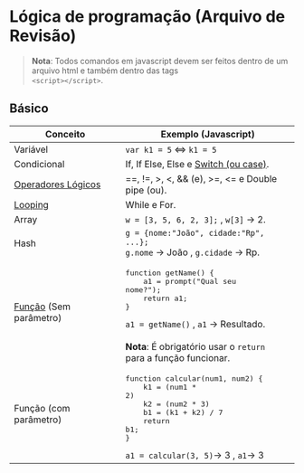 # Lógica de programação (Arquivo de Revisão)

> **Nota**: Todos comandos em javascript devem ser feitos dentro de um arquivo html e também dentro das tags <br> `<script></script>`.

## Básico

Conceito | Exemplo (Javascript)
-------- | -----------
Variável | `var k1 = 5` <=> `k1 = 5`
Condicional | If, If Else, Else e [Switch (ou case)](https://youtu.be/csGFRErhmAU?t=33m2s).
[Operadores Lógicos](https://www.youtube.com/watch?v=8yeJf1Uq4J0&index=8&list=PLEdPHGYbHhle3ZM7xZaEnPF7RF3d2sUJU) | ==, !=, >, <, && (e), >=, <= e Double <br> pipe (ou).
[Looping](https://www.youtube.com/watch?v=cmf0M-u1EMU&index=11&list=PLEdPHGYbHhle3ZM7xZaEnPF7RF3d2sUJU) | While e For.
Array | `w = [3, 5, 6, 2, 3];` , `w[3]` -> 2.
Hash | `g = {nome:"João", cidade:"Rp", ...};`<br>`g.nome` -> João  ,  `g.cidade` -> Rp.
[Função](https://youtu.be/uoVmrI24M90) (Sem parâmetro) | <pre>function getName() {<br>&nbsp;&nbsp;&nbsp;&nbsp;a1 = prompt("Qual seu nome?");<br>&nbsp;&nbsp;&nbsp;&nbsp;return a1;<br>}</pre>`a1 = getName()` , `a1` -> Resultado. <br><br> **Nota**: É obrigatório usar o `return` <br> para a função funcionar.
Função (com parâmetro) | <pre>function calcular(num1, num2) {<br>&nbsp;&nbsp;&nbsp;&nbsp;k1 = (num1 * 2)<br>&nbsp;&nbsp;&nbsp;&nbsp;k2 = (num2 * 3)<br>&nbsp;&nbsp;&nbsp;&nbsp;b1 = (k1 + k2) / 7<br>&nbsp;&nbsp;&nbsp;&nbsp;return b1;<br>}</pre> `a1 = calcular(3, 5)`-> 3 , `a1`-> 3 
